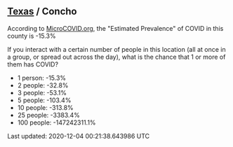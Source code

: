 
## [Texas](/united-states/texas) / Concho

According to [MicroCOVID.org](http://microcovid.org),
the "Estimated Prevalence" of COVID in this county is -15.3%

If you interact with a certain number of people in this location
(all at once in a group, or spread out across the day), what is the chance that
1 or more of them has COVID?

- 1 person: -15.3%
- 2 people: -32.8%
- 3 people: -53.1%
- 5 people: -103.4%
- 10 people: -313.8%
- 25 people: -3383.4%
- 100 people: -147242311.1%

Last updated: 2020-12-04 00:21:38.643986 UTC
